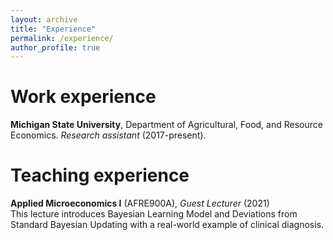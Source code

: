 ```yaml
---
layout: archive
title: "Experience"
permalink: /experience/
author_profile: true
---
```

# Work experience      
  **Michigan State University**, Department of Agricultural, Food, and Resource Economics. *Research assistant* (2017-present).
 
 
# Teaching experience
  **Applied Microeconomics I** (AFRE900A), *Guest Lecturer* (2021)     
  This lecture introduces Bayesian Learning Model and Deviations from Standard Bayesian Updating with a real-world example of clinical diagnosis. 
